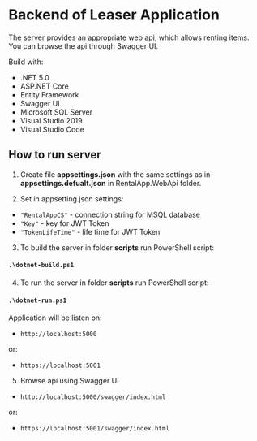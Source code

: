 # Backend of Leaser Application

The server provides an appropriate web api, which allows renting items. You can browse the api through Swagger UI.

Build with:

- .NET 5.0
- ASP.NET Core
- Entity Framework
- Swagger UI
- Microsoft SQL Server
- Visual Studio 2019
- Visual Studio Code

## How to run server

1. Create file **appsettings.json** with the same settings as in **appsettings.defualt.json** in RentalApp.WebApi folder.

2. Set in appsetting.json settings:

- `"RentalAppCS"` - connection string for MSQL database
- `"Key"` - key for JWT Token
- `"TokenLifeTime"` - life time for JWT Token

3. To build the server in folder **scripts** run PowerShell script:

#### `.\dotnet-build.ps1`

4. To run the server in folder **scripts** run PowerShell script:

#### `.\dotnet-run.ps1`

Application will be listen on:

- `http://localhost:5000`

or:

- `https://localhost:5001`

5. Browse api using Swagger UI

- `http://localhost:5000/swagger/index.html`

or:

- `https://localhost:5001/swagger/index.html`
